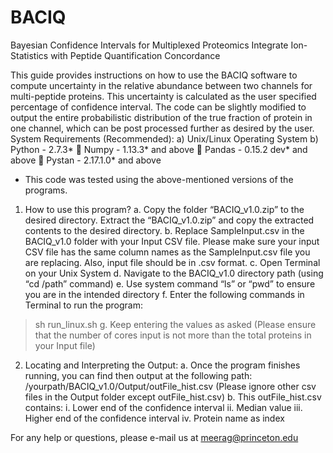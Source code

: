 # BACIQ
Bayesian Confidence Intervals for Multiplexed Proteomics Integrate Ion-Statistics with Peptide Quantification Concordance

This guide provides instructions on how to use the BACIQ software to compute uncertainty in the relative abundance between two channels for multi-peptide proteins. This uncertainty is calculated as the user specified percentage of confidence interval. The code can be slightly modified to output the entire probabilistic distribution of the true fraction of protein in one channel, which can be post processed further as desired by the user. 
System Requirements (Recommended):
a)	Unix/Linux Operating System
b)	Python - 2.7.3* 
	Numpy - 1.13.3* and above
	Pandas -  0.15.2 dev* and above
	Pystan -  2.17.1.0* and above
* This code was tested using the above-mentioned versions of the programs.
1.	How to use this program? 
a.	Copy the folder “BACIQ_v1.0.zip” to the desired directory. Extract the “BACIQ_v1.0.zip” and copy the extracted contents to the desired directory.
b.	Replace SampleInput.csv in the BACIQ_v1.0 folder with your Input CSV file. Please make sure your input CSV file has the same column names as the SampleInput.csv file you are replacing. Also, input file should be in .csv format.
c.	Open Terminal on your Unix System
d.	Navigate to the BACIQ_v1.0 directory path (using “cd /path” command)
e.	Use system command “ls” or “pwd” to ensure you are in the intended directory
f.	Enter the following commands in Terminal to run the program:
> sh run_linux.sh
g.	Keep entering the values as asked (Please ensure that the number of cores input is not more than the total proteins in your Input file)
	
2.	Locating and Interpreting the Output:
a.	Once the program finishes running, you can find then output at the following path: /yourpath/BACIQ_v1.0/Output/outFile_hist.csv (Please ignore other csv files in the Output folder except outFile_hist.csv)
b.	This outFile_hist.csv contains:
i.	Lower end of the confidence interval 
ii.	Median value 
iii.	Higher end of the confidence interval
iv.	Protein name as index 


For any help or questions, please e-mail us at meerag@princeton.edu

